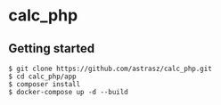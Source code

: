 # calc_php

## Getting started

```
$ git clone https://github.com/astrasz/calc_php.git
$ cd calc_php/app
$ composer install
$ docker-compose up -d --build
```
